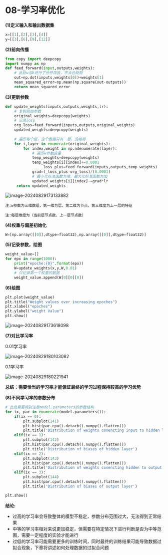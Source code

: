 # 08-学习率优化

**(1)定义输入和输出数据集**

```python
x=[[1],[2],[3],[4]]
y=[[3],[6],[9],[12]]
```

**(2)前向传播**

```python
from copy import deepcopy
import numpy as np
def feed_forward(input,outputs,weights):
    # 此处w与b进行了分开存放，不太合规矩
    out=np.dot(inputs,weights[0])+weights[1]
    mean_squared_error=np.mean(np.square(out-outputs))
    return mean_squared_error
```

**(3)更新参数**

```python
def update_weights(inputs,outputs,weights,lr):
    # 复制原始参数
    original_weights=deepcopy(weights)
    # 记录loss
    org_loss=feed_forward(inputs,outputs,original_weights)
    updated_weights=deepcopy(weights)
    
    # 遍历每个层，这个数据只有一层，没啥用
    for i,layer in enumerate(original_weights):
        for index,weight in np.ndenumerate(layer):
            # 遍历w参数变量
            temp_weights=deepcopy(weights)
            temp_weights[i][index]+=0.0001
       			_loss_plus=feed_forward(inputs,outputs,temp_weights)
            grad=(_loss_plus-org_loss)/(0.0001)
            # 最小化标准函数为减，最大化标准函数为加
            updated_weights[i][index]-=grad*lr
     return updated_weights
```

![image-20240829173133882](E:\DeepLearning\md文档\images\image-20240829173133882.png)

`注:w参数为三维数组，第一维为层，第二维为节点，第三维度为上一层的特征`

`注:每层维度为（当前层节点数，上一层节点数）`

**(4)权重与偏差初始化**

```python
W=[np.array([[0]],dtype=float32),np.array([[0]],dtype=float32)]
```

**(5)记录参数，绘图**

```python
weight_value=[]
for epx in range(1000):
    print("epoche:{0}".format(epx))
    W=update_weights(x,y,W,0.01)
    # 只记录第一个权重的数据
    weight_value.append(W[0][0][0])
```

**(6)绘图**

```python
plt.plot(weight_value)
plt.title("Weight values over increasing epoches")
plt.xlabel("epoches")
plt.ylabel("weight Value")
plt.show()
```

![image-20240829173618098](E:\DeepLearning\md文档\images\image-20240829173618098.png)

**(7)对比学习率**

0.01学习率

![image-20240829180103082](E:\DeepLearning\md文档\images\image-20240829180103082.png)

0.1学习率

![image-20240829180221941](E:\DeepLearning\md文档\images\image-20240829180221941.png)

**总结：需要恰当的学习率才能保证最终的学习过程保持较高的学习优势**

**(8)不同学习率的参数分布**

```python
# 此处需要特别注意model.parameters的参数结构
for ix, par in enumerate(model.parameters()):
    if(ix == 0):
        plt.subplot(141)
        plt.hist(par.cpu().detach().numpy().flatten())
        plt.title('Distribution of weights conencting input to hidden layer')
    elif(ix == 1):
        plt.subplot(142)
        plt.hist(par.cpu().detach().numpy().flatten())
        plt.title('Distribution of biases of hidden layer')
    elif(ix == 2):
        plt.subplot(143)
        plt.hist(par.cpu().detach().numpy().flatten())
        plt.title('Distribution of weights conencting hidden to output layer')
    elif(ix == 3):
        plt.subplot(144)
        plt.hist(par.cpu().detach().numpy().flatten())
        plt.title('Distribution of biases of output layer')

plt.show()
```

**结论:**

* 过高的学习率会导致整体的模型不稳定，参数分布范围过大，无法得到正常结果
* 中等的学习率相对来说更加稳定，但需要在特定情况下进行判断是否为中等范围，需要一定程度的实验才能进行
* 过低的学习率可能需要更多的训练时间，同时最终的训练结果可能导致数据过拟合现象，下章将讲述如何处理数据的过拟合问题